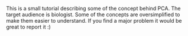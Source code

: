 This is a small tutorial describing some of the concept behind PCA. The target audience is biologist. Some of the concepts are oversimplified to make them easier to understand. If you find a major problem it would be great to report it :)
